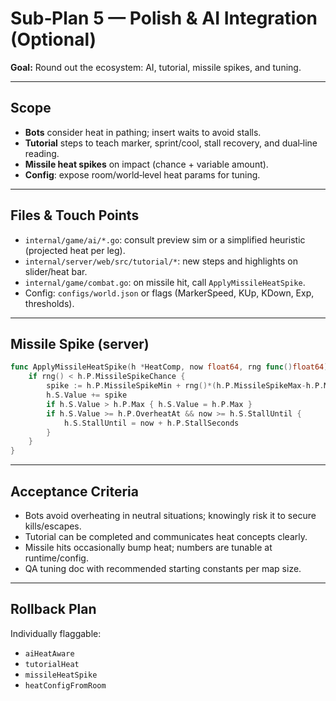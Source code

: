 # Sub‑Plan 5 — Polish & AI Integration (Optional)

**Goal:** Round out the ecosystem: AI, tutorial, missile spikes, and tuning.

---

## Scope
- **Bots** consider heat in pathing; insert waits to avoid stalls.
- **Tutorial** steps to teach marker, sprint/cool, stall recovery, and dual‑line reading.
- **Missile heat spikes** on impact (chance + variable amount).
- **Config**: expose room/world‑level heat params for tuning.

---

## Files & Touch Points
- `internal/game/ai/*.go`: consult preview sim or a simplified heuristic (projected heat per leg).
- `internal/server/web/src/tutorial/*`: new steps and highlights on slider/heat bar.
- `internal/game/combat.go`: on missile hit, call `ApplyMissileHeatSpike`.
- Config: `configs/world.json` or flags (MarkerSpeed, KUp, KDown, Exp, thresholds).

---

## Missile Spike (server)
```go
func ApplyMissileHeatSpike(h *HeatComp, now float64, rng func()float64) {
    if rng() < h.P.MissileSpikeChance {
        spike := h.P.MissileSpikeMin + rng()*(h.P.MissileSpikeMax-h.P.MissileSpikeMin)
        h.S.Value += spike
        if h.S.Value > h.P.Max { h.S.Value = h.P.Max }
        if h.S.Value >= h.P.OverheatAt && now >= h.S.StallUntil {
            h.S.StallUntil = now + h.P.StallSeconds
        }
    }
}
```

---

## Acceptance Criteria
- Bots avoid overheating in neutral situations; knowingly risk it to secure kills/escapes.
- Tutorial can be completed and communicates heat concepts clearly.
- Missile hits occasionally bump heat; numbers are tunable at runtime/config.
- QA tuning doc with recommended starting constants per map size.

---

## Rollback Plan
Individually flaggable:
- `aiHeatAware`
- `tutorialHeat`
- `missileHeatSpike`
- `heatConfigFromRoom`
